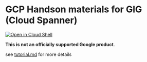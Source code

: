 # GCP Handson materials for GIG (Cloud Spanner)

[![Open in Cloud Shell](https://gstatic.com/cloudssh/images/open-btn.png)](https://ssh.cloud.google.com/cloudshell/open?cloudshell_git_repo=https://github.com/google-cloud-japan/gig-training-materials&cloudshell_working_dir=spanner&cloudshell_tutorial=tutorial.md)

**This is not an officially supported Google product**.

see [tutorial.md](tutorial.md) for more details
